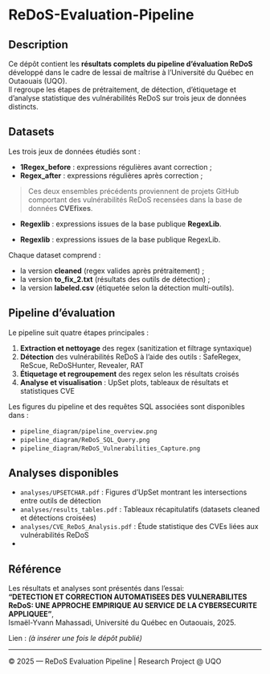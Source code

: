 # ReDoS-Evaluation-Pipeline

## Description
Ce dépôt contient les **résultats complets du pipeline d’évaluation ReDoS** développé dans le cadre de lessai de maîtrise à l’Université du Québec en Outaouais (UQO).  
Il regroupe les étapes de prétraitement, de détection, d’étiquetage et d’analyse statistique des vulnérabilités ReDoS sur trois jeux de données distincts.

## Datasets
Les trois jeux de données étudiés sont :
- **1Regex_before** : expressions régulières avant correction ;
- **Regex_after** : expressions régulières après correction ;
 > Ces deux ensembles précédents proviennent de projets GitHub comportant des vulnérabilités ReDoS recensées dans la base de données **CVEfixes**.  
- **Regexlib** : expressions issues de la base publique **RegexLib**.

- **Regexlib** : expressions issues de la base publique RegexLib.

Chaque dataset comprend :
- la version **cleaned** (regex valides après prétraitement) ;
- la version **to_fix_2.txt** (résultats des outils de détection) ;
- la version **labeled.csv** (étiquetée selon la détection multi-outils).

## Pipeline d’évaluation
Le pipeline suit quatre étapes principales :
1. **Extraction et nettoyage** des regex (sanitization et filtrage syntaxique)  
2. **Détection** des vulnérabilités ReDoS à l’aide des outils : SafeRegex, ReScue, ReDoSHunter, Revealer, RAT  
3. **Étiquetage et regroupement** des regex selon les résultats croisés  
4. **Analyse et visualisation** : UpSet plots, tableaux de résultats et statistiques CVE

Les figures du pipeline et des requêtes SQL associées sont disponibles dans :
- `pipeline_diagram/pipeline_overview.png`
- `pipeline_diagram/ReDoS_SQL_Query.png`
- `pipeline_diagram/ReDoS_Vulnerabilities_Capture.png`

## Analyses disponibles
- `analyses/UPSETCHAR.pdf` : Figures d’UpSet montrant les intersections entre outils de détection  
- `analyses/results_tables.pdf` : Tableaux récapitulatifs (datasets cleaned et détections croisées)  
- `analyses/CVE_ReDoS_Analysis.pdf` : Étude statistique des CVEs liées aux vulnérabilités ReDoS  
- 
## Référence
Les résultats et analyses sont présentés dans l’essai:  
**“DETECTION ET CORRECTION AUTOMATISEES DES VULNERABILITES ReDoS: UNE APPROCHE EMPIRIQUE AU SERVICE DE LA CYBERSECURITE APPLIQUEE”**,  
Ismaël-Yvann Mahassadi, Université du Québec en Outaouais, 2025.

Lien : *(à insérer une fois le dépôt publié)*

---
© 2025 — ReDoS Evaluation Pipeline | Research Project @ UQO
